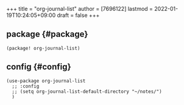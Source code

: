 +++
title = "org-journal-list"
author = [7696122]
lastmod = 2022-01-19T10:24:05+09:00
draft = false
+++

## package {#package}

```elisp
(package! org-journal-list)
```


## config {#config}

```elisp
(use-package org-journal-list
  ;; :config
  ;; (setq org-journal-list-default-directory "~/notes/")
  )
```
